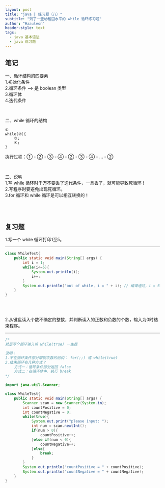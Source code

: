 ```yaml
---
layout: post
title: "java | 练习题（八）"
subtitle: "列了一些幼稚园水平的 while 循环练习题"
author: "Haauleon"
header-style: text
tags:
  - java 基本语法
  - java 练习题
---
```



## 笔记    

一、循环结构的四要素      
1.初始化条件      
2.循环条件 --> 是 boolean 类型    
3.循环体    
4.迭代条件     

<br>

二、while 循环的结构    
```
①
while(②){
    ③;
    ④;
}
```   
执行过程：① - ② - ③ - ④ - ② - ③ - ④ - ... - ②

<br>

三、说明     
1.写 while 循环时千万不要丢了迭代条件，一旦丢了，就可能导致死循环！    
2.写程序时要避免出现死循环。     
3.for 循环和 while 循环是可以相互转换的！      

<br><br>

## 复习题        
1.写一个 while 循环打印1至5。     

---

```java
class WhileTest{
    public static void main(String[] args) {
        int i = 1;
        while(i<=5){
            System.out.println(i);
            i++;
        }
        System.out.println("out of while, i = " + i); // 编译通过，i = 6
    }
}
```

<br><br>

2.从键盘读入个数不确定的整数，并判断读入的正数和负数的个数，输入为0时结束程序。     

---

```java
/*
就是写个循环输入嘛 while(true) 一生推

说明：
1.不在循环条件部分限制次数的结构： for(;;) 或 while(true)
2.结束循环有几种方式？
    方式一：循环条件部分返回 false
    方式二：在循环体中，执行 break
*/

import java.util.Scanner;

class WhileTest{
    public static void main(String[] args) {
        Scanner scan = new Scanner(System.in);
        int countPositive = 0; 
        int countNegative = 0;
        while(true){
            System.out.print("please input: ");
            int num = scan.nextInt();
            if(num > 0){
                countPositive++;
            }else if(num < 0){
                countNegative++;
            }else{
                break;
            }
        }
        System.out.println("countPositive = " + countPositive);
        System.out.println("countNegative = " + countNegative);
    }
}
```
















